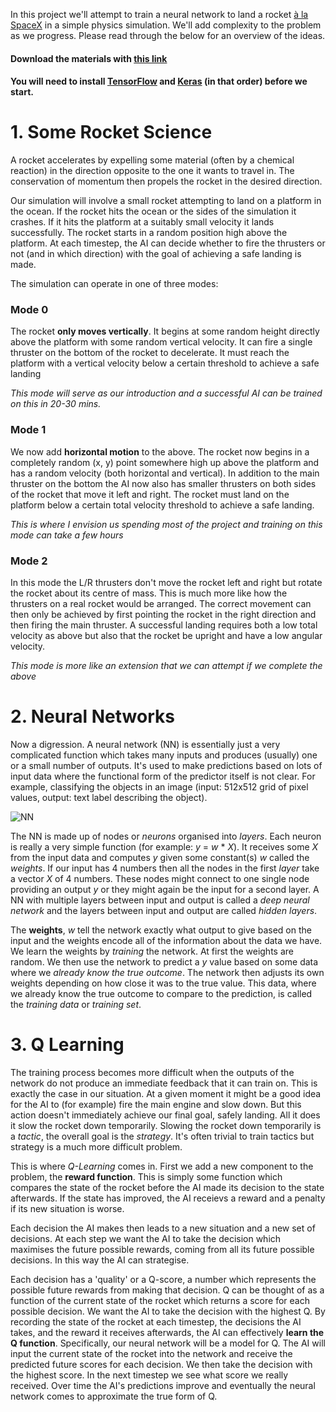 In this project we'll attempt to train a neural network to land a rocket [à la SpaceX](https://www.youtube.com/watch?v=u0-pfzKbh2k) in a simple physics simulation. We'll add complexity to the problem as we progress. Please read through the below for an overview of the ideas. 

#### Download the materials with [this link](https://github.com/conor-or/ai-rocket/archive/master.zip)

#### You will need to install [TensorFlow](https://www.tensorflow.org/install/) and [Keras](https://keras.io/#installation) (in that order) before we start.

# 1. Some Rocket Science

A rocket accelerates by expelling some material (often by a chemical reaction) in the direction opposite to the one it wants to travel in. The conservation of momentum then propels the rocket in the desired direction.

Our simulation will involve a small rocket attempting to land on a platform in the ocean. If the rocket hits the ocean or the sides of the simulation it crashes. If it hits the platform at a suitably small velocity it lands successfully. The rocket starts in a random position high above the platform. At each timestep, the AI can decide whether to fire the thrusters or not (and in which direction) with the goal of achieving a safe landing is made. 

The simulation can operate in one of three modes:

### Mode 0

The rocket __only moves vertically__. It begins at some random height directly above the platform with some random vertical velocity. It can fire a single thruster on the bottom of the rocket to decelerate. It must reach the platform with a vertical velocity below a certain threshold to achieve a safe landing

_This mode will serve as our introduction and a successful AI can be trained on this in 20-30 mins._

### Mode 1

We now add __horizontal motion__ to the above. The rocket now begins in a completely random (x, y) point somewhere high up above the platform and has a random velocity (both horizontal and vertical). In addition to the main thruster on the bottom the AI now also has smaller thrusters on both sides of the rocket that move it left and right. The rocket must land on the platform below a certain total velocity threshold to achieve a safe landing.

_This is where I envision us spending most of the project and training on this mode can take a few hours_

### Mode 2

In this mode the L/R thrusters don't move the rocket left and right but rotate the rocket about its centre of mass. This is much more like how the thrusters on a real rocket would be arranged. The correct movement can then only be achieved by first pointing the rocket in the right direction and then firing the main thruster. A successful landing requires both a low total velocity as above but also that the rocket be upright and have a low angular velocity.

_This mode is more like an extension that we can attempt if we complete the above_

# 2. Neural Networks

Now a digression. A neural network (NN) is essentially just a very complicated function which takes many inputs and produces (usually) one or a small number of outputs. It's used to make predictions based on lots of input data where the functional form of the predictor itself is not clear. For example, classifying the objects in an image (input: 512x512 grid of pixel values, output: text label describing the object).

![NN](https://upload.wikimedia.org/wikipedia/commons/e/e4/Artificial_neural_network.svg)

The NN is made up of nodes or _neurons_ organised into _layers_. Each neuron is really a very simple function (for example: _y_ = _w_ * _X_). It receives some _X_ from the input data and computes _y_ given some constant(s) _w_ called the _weights_. If our input has 4 numbers then all the nodes in the first _layer_ take a vector _X_ of 4 numbers. These nodes might connect to one single node providing an output _y_ or they might again be the input for a second layer. A NN with multiple layers between input and output is called a _deep neural network_ and the layers between input and output are called _hidden layers_.

The __weights__, _w_ tell the network exactly what output to give based on the input and the weights encode all of the information about the data we have. We learn the weights by _training_ the network. At first the weights are random. We then use the network to predict a _y_ value based on some data where we _already know the true outcome_. The network then adjusts its own weights depending on how close it was to the true value. This data, where we already know the true outcome to compare to the prediction, is called the _training data_ or _training set_.

# 3. Q Learning



The training process becomes more difficult when the outputs of the network do not produce an immediate feedback that it can train on. This is exactly the case in our situation. At a given moment it might be a good idea for the AI to (for example) fire the main engine and slow down. But this action doesn't immediately achieve our final goal, safely landing. All it does it slow the rocket down temporarily. Slowing the rocket down temporarily is a _tactic_, the overall goal is the _strategy_. It's often trivial to train tactics but strategy is a much more difficult problem.

This is where _Q-Learning_ comes in. First we add a new component to the problem, the __reward function__. This is simply some function which compares the state of the rocket before the AI made its decision to the state afterwards. If the state has improved, the AI receievs a reward and a penalty if its new situation is worse.

Each decision the AI makes then leads to a new situation and a new set of decisions. At each step we want the AI to take the decision which maximises the future possible rewards, coming from all its future possible decisions. In this way the AI can strategise.

Each decision has a 'quality' or a Q-score, a number which represents the possible future rewards from making that decision.  Q can be thought of as a function of the current state of the rocket which returns a score for each possible decision. We want the AI to take the decision with the highest Q. By recording the state of the rocket at each timestep, the decisions the AI takes, and the reward it receives afterwards, the AI can effectively __learn the Q function__. Specifically, our neural network will be a model for Q. The AI will input the current state of the rocket into the network and receive the predicted future scores for each decision. We then take the decision with the highest score. In the next timestep we see what score we really received. Over time the AI's predictions improve and eventually the neural network comes to approximate the true form of Q.

